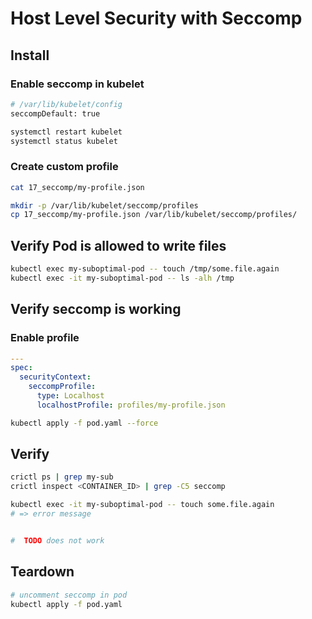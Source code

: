 # Host Level Security with Seccomp

## Install

### Enable seccomp in kubelet

```bash
# /var/lib/kubelet/config
seccompDefault: true

systemctl restart kubelet
systemctl status kubelet
```

### Create custom profile

```bash
cat 17_seccomp/my-profile.json

mkdir -p /var/lib/kubelet/seccomp/profiles
cp 17_seccomp/my-profile.json /var/lib/kubelet/seccomp/profiles/
```

## Verify Pod is allowed to write files

```bash
kubectl exec my-suboptimal-pod -- touch /tmp/some.file.again
kubectl exec -it my-suboptimal-pod -- ls -alh /tmp
```

## Verify seccomp is working

### Enable profile

```yaml
---
spec:
  securityContext:
    seccompProfile:
      type: Localhost
      localhostProfile: profiles/my-profile.json
```

```bash
kubectl apply -f pod.yaml --force
```

## Verify

```bash
crictl ps | grep my-sub
crictl inspect <CONTAINER_ID> | grep -C5 seccomp

kubectl exec -it my-suboptimal-pod -- touch some.file.again
# => error message


#  TODO does not work

```

## Teardown

```bash
# uncomment seccomp in pod
kubectl apply -f pod.yaml
```
